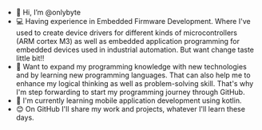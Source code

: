 - 👋 Hi, I’m @onlybyte
- 💻 Having experience in Embedded Firmware Development. Where I've used to create device drivers for different kinds of microcontrollers (ARM cortex M3) as well as embedded application programming for embedded devices used in industrial automation. But want change taste little bit!! 
- 👀 Want to expand my programming knowledge with new technologies and by learning new programming languages. That can also help me to enhance my logical thinking as well as problem-solving skill. That's why I'm step forwarding to start my programming journey through GitHub.
- 🌱 I'm currently learning mobile application development using kotlin.
- 😊 On GitHub I'll share my work and projects, whatever I'll learn these days.
<!---
onlybyte/onlybyte is a ✨ special ✨ repository because its `README.md` (this file) appears on your GitHub profile.
You can click the Preview link to take a look at your changes.
--->

